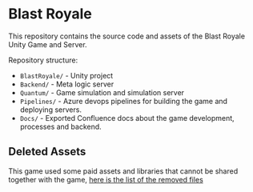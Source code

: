 # Blast Royale
This repository contains the source code and assets of the Blast Royale Unity Game and Server.

Repository structure:
- `BlastRoyale/` - Unity project
- `Backend/` - Meta logic server
- `Quantum/` - Game simulation and simulation server
- `Pipelines/` - Azure devops pipelines for building the game and deploying servers.
- `Docs/` - Exported Confluence docs about the game development, processes and backend.


## Deleted Assets
This game used some paid assets and libraries that cannot be shared together with the game, [here is the list of the removed files](./DELETED-ASSETS.md)